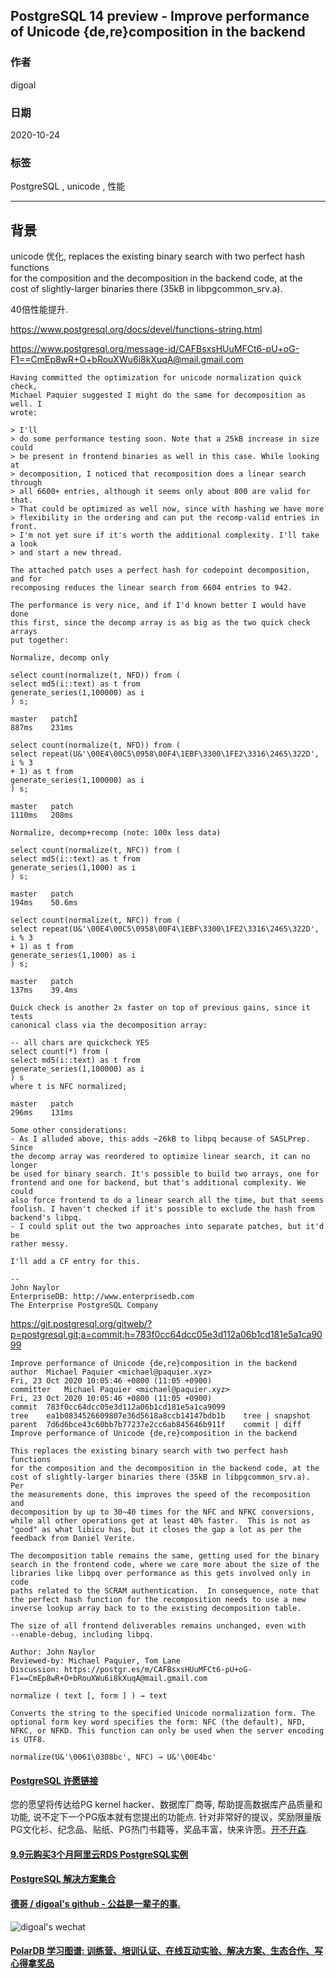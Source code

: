 ## PostgreSQL 14 preview - Improve performance of Unicode {de,re}composition in the backend    
    
### 作者    
digoal    
    
### 日期    
2020-10-24    
    
### 标签    
PostgreSQL , unicode , 性能      
    
----    
    
## 背景    
unicode 优化, replaces the existing binary search with two perfect hash functions    
for the composition and the decomposition in the backend code, at the    
cost of slightly-larger binaries there (35kB in libpgcommon_srv.a).     
    
40倍性能提升.     
    
https://www.postgresql.org/docs/devel/functions-string.html    
    
https://www.postgresql.org/message-id/CAFBsxsHUuMFCt6-pU+oG-F1==CmEp8wR+O+bRouXWu6i8kXuqA@mail.gmail.com    
    
```    
Having committed the optimization for unicode normalization quick check,    
Michael Paquier suggested I might do the same for decomposition as well. I    
wrote:    
    
> I'll    
> do some performance testing soon. Note that a 25kB increase in size could    
> be present in frontend binaries as well in this case. While looking at    
> decomposition, I noticed that recomposition does a linear search through    
> all 6600+ entries, although it seems only about 800 are valid for that.    
> That could be optimized as well now, since with hashing we have more    
> flexibility in the ordering and can put the recomp-valid entries in front.    
> I'm not yet sure if it's worth the additional complexity. I'll take a look    
> and start a new thread.    
    
The attached patch uses a perfect hash for codepoint decomposition, and for    
recomposing reduces the linear search from 6604 entries to 942.    
    
The performance is very nice, and if I'd known better I would have done    
this first, since the decomp array is as big as the two quick check arrays    
put together:    
    
Normalize, decomp only    
    
select count(normalize(t, NFD)) from (    
select md5(i::text) as t from    
generate_series(1,100000) as i    
) s;    
    
master   patchÏ    
887ms    231ms    
    
select count(normalize(t, NFD)) from (    
select repeat(U&'\00E4\00C5\0958\00F4\1EBF\3300\1FE2\3316\2465\322D', i % 3    
+ 1) as t from    
generate_series(1,100000) as i    
) s;    
    
master   patch    
1110ms   208ms    
    
Normalize, decomp+recomp (note: 100x less data)    
    
select count(normalize(t, NFC)) from (    
select md5(i::text) as t from    
generate_series(1,1000) as i    
) s;    
    
master   patch    
194ms    50.6ms    
    
select count(normalize(t, NFC)) from (    
select repeat(U&'\00E4\00C5\0958\00F4\1EBF\3300\1FE2\3316\2465\322D', i % 3    
+ 1) as t from    
generate_series(1,1000) as i    
) s;    
    
master   patch    
137ms    39.4ms    
    
Quick check is another 2x faster on top of previous gains, since it tests    
canonical class via the decomposition array:    
    
-- all chars are quickcheck YES    
select count(*) from (    
select md5(i::text) as t from    
generate_series(1,100000) as i    
) s    
where t is NFC normalized;    
    
master   patch    
296ms    131ms    
    
Some other considerations:    
- As I alluded above, this adds ~26kB to libpq because of SASLPrep. Since    
the decomp array was reordered to optimize linear search, it can no longer    
be used for binary search. It's possible to build two arrays, one for    
frontend and one for backend, but that's additional complexity. We could    
also force frontend to do a linear search all the time, but that seems    
foolish. I haven't checked if it's possible to exclude the hash from    
backend's libpq.    
- I could split out the two approaches into separate patches, but it'd be    
rather messy.    
    
I'll add a CF entry for this.    
    
--     
John Naylor    
EnterpriseDB: http://www.enterprisedb.com    
The Enterprise PostgreSQL Company    
```    
    
https://git.postgresql.org/gitweb/?p=postgresql.git;a=commit;h=783f0cc64dcc05e3d112a06b1cd181e5a1ca9099    
    
```    
Improve performance of Unicode {de,re}composition in the backend    
author	Michael Paquier <michael@paquier.xyz>	    
Fri, 23 Oct 2020 10:05:46 +0800 (11:05 +0900)    
committer	Michael Paquier <michael@paquier.xyz>	    
Fri, 23 Oct 2020 10:05:46 +0800 (11:05 +0900)    
commit	783f0cc64dcc05e3d112a06b1cd181e5a1ca9099    
tree	ea1b0834526609807e36d5618a8ccb14147bdb1b	tree | snapshot    
parent	7d6d6bce43c60bb7b77237e2cc6ab845646b911f	commit | diff    
Improve performance of Unicode {de,re}composition in the backend    
    
This replaces the existing binary search with two perfect hash functions    
for the composition and the decomposition in the backend code, at the    
cost of slightly-larger binaries there (35kB in libpgcommon_srv.a).  Per    
the measurements done, this improves the speed of the recomposition and    
decomposition by up to 30~40 times for the NFC and NFKC conversions,    
while all other operations get at least 40% faster.  This is not as    
"good" as what libicu has, but it closes the gap a lot as per the    
feedback from Daniel Verite.    
    
The decomposition table remains the same, getting used for the binary    
search in the frontend code, where we care more about the size of the    
libraries like libpq over performance as this gets involved only in code    
paths related to the SCRAM authentication.  In consequence, note that    
the perfect hash function for the recomposition needs to use a new    
inverse lookup array back to to the existing decomposition table.    
    
The size of all frontend deliverables remains unchanged, even with    
--enable-debug, including libpq.    
    
Author: John Naylor    
Reviewed-by: Michael Paquier, Tom Lane    
Discussion: https://postgr.es/m/CAFBsxsHUuMFCt6-pU+oG-F1==CmEp8wR+O+bRouXWu6i8kXuqA@mail.gmail.com    
```    
    
```
normalize ( text [, form ] ) → text    
    
Converts the string to the specified Unicode normalization form. The optional form key word specifies the form: NFC (the default), NFD, NFKC, or NFKD. This function can only be used when the server encoding is UTF8.    
    
normalize(U&'\0061\0308bc', NFC) → U&'\00E4bc'    
```
    
    
  
#### [PostgreSQL 许愿链接](https://github.com/digoal/blog/issues/76 "269ac3d1c492e938c0191101c7238216")
您的愿望将传达给PG kernel hacker、数据库厂商等, 帮助提高数据库产品质量和功能, 说不定下一个PG版本就有您提出的功能点. 针对非常好的提议，奖励限量版PG文化衫、纪念品、贴纸、PG热门书籍等，奖品丰富，快来许愿。[开不开森](https://github.com/digoal/blog/issues/76 "269ac3d1c492e938c0191101c7238216").  
  
  
#### [9.9元购买3个月阿里云RDS PostgreSQL实例](https://www.aliyun.com/database/postgresqlactivity "57258f76c37864c6e6d23383d05714ea")
  
  
#### [PostgreSQL 解决方案集合](https://yq.aliyun.com/topic/118 "40cff096e9ed7122c512b35d8561d9c8")
  
  
#### [德哥 / digoal's github - 公益是一辈子的事.](https://github.com/digoal/blog/blob/master/README.md "22709685feb7cab07d30f30387f0a9ae")
  
  
![digoal's wechat](../pic/digoal_weixin.jpg "f7ad92eeba24523fd47a6e1a0e691b59")
  
  
#### [PolarDB 学习图谱: 训练营、培训认证、在线互动实验、解决方案、生态合作、写心得拿奖品](https://www.aliyun.com/database/openpolardb/activity "8642f60e04ed0c814bf9cb9677976bd4")
  
